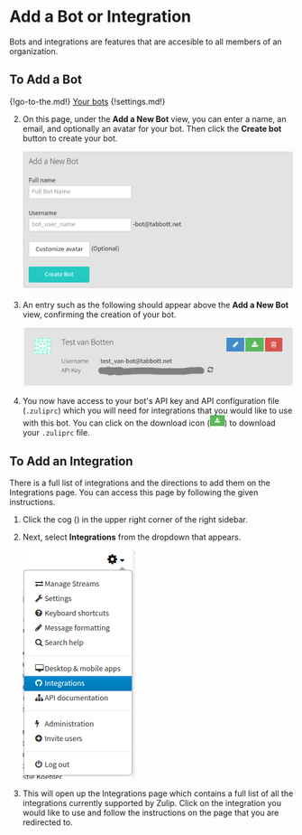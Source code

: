 # Add a Bot or Integration

Bots and integrations are features that are accesible to all members of an organization.

## To Add a Bot

{!go-to-the.md!} [Your bots](/#settings/your-bots)
{!settings.md!}

2. On this page, under the **Add a New Bot** view, you can enter a name, an email, and
optionally an avatar for your bot. Then click the **Create bot** button to create your bot.

    ![Bots page](/static/images/help/add_a_new_bot.png)

3. An entry such as the following should appear above the **Add a New Bot** view, confirming
the creation of your bot.

    ![Example bot](/static/images/help/bot_example.png)

4. You now have access to your bot's API key and API
configuration file (`.zuliprc`) which you will need for integrations that you would like
to use with this bot. You can click on the download icon
(![Download icon](/static/images/help/download_button.png)) to download your `.zuliprc` file.

## To Add an Integration

There is a full list of integrations and the directions to add them on the Integrations page.
You can access this page by following the given instructions.

1. Click the cog (<i class="icon-vector-cog"></i>) in the upper right corner
of the right sidebar.

2. Next, select **Integrations** from the dropdown that appears.

    ![Integrations dropdown](/static/images/help/cog_dropdown_integrations.png)

3. This will open up the Integrations page which contains a full list of all
the integrations currently supported by Zulip. Click on the integration you
would like to use and follow the instructions on the page that you are redirected to.
